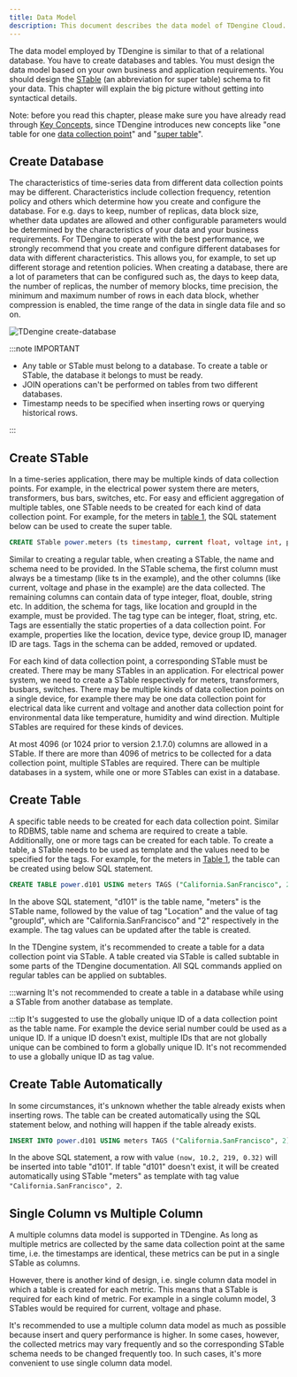 ```yaml
---
title: Data Model
description: This document describes the data model of TDengine Cloud.
---
```


The data model employed by TDengine is similar to that of a relational database. You have to create databases and tables. You must design the data model based on your own business and application requirements. You should design the [STable](../../concept/#super-table-stable) (an abbreviation for super table) schema to fit your data. This chapter will explain the big picture without getting into syntactical details.

Note: before you read this chapter, please make sure you have already read through [Key Concepts](../../concept/), since TDengine introduces new concepts like "one table for one [data collection point](../../concept/#data-collection-point)" and "[super table](../../concept/#super-table-stable)".

## Create Database

The characteristics of time-series data from different data collection points may be different. Characteristics include collection frequency, retention policy and others which determine how you create and configure the database. For e.g. days to keep, number of replicas, data block size, whether data updates are allowed and other configurable parameters would be determined by the characteristics of your data and your business requirements. For TDengine to operate with the best performance, we strongly recommend that you create and configure different databases for data with different characteristics. This allows you, for example, to set up different storage and retention policies. When creating a database, there are a lot of parameters that can be configured such as, the days to keep data, the number of replicas, the number of memory blocks, time precision, the minimum and maximum number of rows in each data block, whether compression is enabled, the time range of the data in single data file and so on.

![TDengine create-database](./create-database.png)

:::note IMPORTANT

- Any table or STable must belong to a database. To create a table or STable, the database it belongs to must be ready.
- JOIN operations can't be performed on tables from two different databases.
- Timestamp needs to be specified when inserting rows or querying historical rows.

:::

## Create STable

In a time-series application, there may be multiple kinds of data collection points. For example, in the electrical power system there are meters, transformers, bus bars, switches, etc. For easy and efficient aggregation of multiple tables, one STable needs to be created for each kind of data collection point. For example, for the meters in [table 1](../../concept/), the SQL statement below can be used to create the super table.

```sql
CREATE STable power.meters (ts timestamp, current float, voltage int, phase float) TAGS (location binary(64), groupId int);
```

Similar to creating a regular table, when creating a STable, the name and schema need to be provided. In the STable schema, the first column must always be a timestamp (like ts in the example), and the other columns (like current, voltage and phase in the example) are the data collected. The remaining columns can contain data of type integer, float, double, string etc. In addition, the schema for tags, like location and groupId in the example, must be provided. The tag type can be integer, float, string, etc. Tags are essentially the static properties of a data collection point. For example, properties like the location, device type, device group ID, manager ID are tags. Tags in the schema can be added, removed or updated.

For each kind of data collection point, a corresponding STable must be created. There may be many STables in an application. For electrical power system, we need to create a STable respectively for meters, transformers, busbars, switches. There may be multiple kinds of data collection points on a single device, for example there may be one data collection point for electrical data like current and voltage and another data collection point for environmental data like temperature, humidity and wind direction. Multiple STables are required for these kinds of devices.

At most 4096 (or 1024 prior to version 2.1.7.0) columns are allowed in a STable. If there are more than 4096 of metrics to be collected for a data collection point, multiple STables are required. There can be multiple databases in a system, while one or more STables can exist in a database.

## Create Table

A specific table needs to be created for each data collection point. Similar to RDBMS, table name and schema are required to create a table. Additionally, one or more tags can be created for each table. To create a table, a STable needs to be used as template and the values need to be specified for the tags. For example, for the meters in [Table 1](../../concept/), the table can be created using below SQL statement.

```sql
CREATE TABLE power.d101 USING meters TAGS ("California.SanFrancisco", 2);
```

In the above SQL statement, "d101" is the table name, "meters" is the STable name, followed by the value of tag "Location" and the value of tag "groupId", which are "California.SanFrancisco" and "2" respectively in the example. The tag values can be updated after the table is created.

In the TDengine system, it's recommended to create a table for a data collection point via STable. A table created via STable is called subtable in some parts of the TDengine documentation. All SQL commands applied on regular tables can be applied on subtables.

:::warning
It's not recommended to create a table in a database while using a STable from another database as template.

:::tip
It's suggested to use the globally unique ID of a data collection point as the table name. For example the device serial number could be used as a unique ID. If a unique ID doesn't exist, multiple IDs that are not globally unique can be combined to form a globally unique ID. It's not recommended to use a globally unique ID as tag value.

## Create Table Automatically

In some circumstances, it's unknown whether the table already exists when inserting rows. The table can be created automatically using the SQL statement below, and nothing will happen if the table already exists.

```sql
INSERT INTO power.d101 USING meters TAGS ("California.SanFrancisco", 2) VALUES (now, 10.2, 219, 0.32);
```

In the above SQL statement, a row with value `(now, 10.2, 219, 0.32)` will be inserted into table "d101". If table "d101" doesn't exist, it will be created automatically using STable "meters" as template with tag value `"California.SanFrancisco", 2`.

## Single Column vs Multiple Column

A multiple columns data model is supported in TDengine. As long as multiple metrics are collected by the same data collection point at the same time, i.e. the timestamps are identical, these metrics can be put in a single STable as columns.

However, there is another kind of design, i.e. single column data model in which a table is created for each metric. This means that a STable is required for each kind of metric. For example in a single column model, 3 STables would be required for current, voltage and phase.

It's recommended to use a multiple column data model as much as possible because insert and query performance is higher. In some cases, however, the collected metrics may vary frequently and so the corresponding STable schema needs to be changed frequently too. In such cases, it's more convenient to use single column data model.

